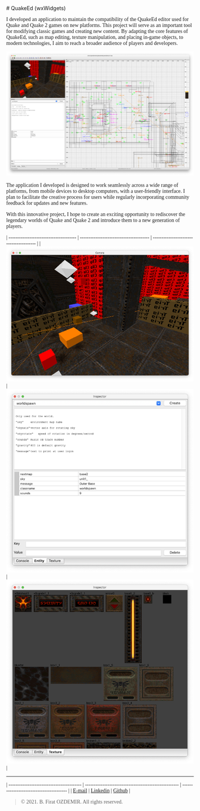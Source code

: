 <link rel="stylesheet" type="text/css" href="https://fonts.googleapis.com/css?family=Ubuntu:regular,bold&subset=Latin">
<style> * { font-family: Ubuntu, "times new roman", times, roman, serif; } </style>
# QuakeEd (wxWidgets)


I developed an application to maintain the compatibility of the QuakeEd editor used for Quake and Quake 2 games on new platforms. This project will serve as an important tool for modifying classic games and creating new content. By adapting the core features of QuakeEd, such as map editing, texture manipulation, and placing in-game objects, to modern technologies, I aim to reach a broader audience of players and developers.

![preview](./assets/quakeed-1.png)

The application I developed is designed to work seamlessly across a wide range of platforms, from mobile devices to desktop computers, with a user-friendly interface. I plan to facilitate the creative process for users while regularly incorporating community feedback for updates and new features.

With this innovative project, I hope to create an exciting opportunity to rediscover the legendary worlds of Quake and Quake 2 and introduce them to a new generation of players.

| --------------------------------------- | ---------------------------------------- | ---------------------------------------- |
| ![preview](./assets/quakeed-2.png)      | ![preview](./assets/quakeed-3.png)       | ![preview](./assets/quakeed-4.png)       |

---

| ------------------------------------------ | ------------------------------------------------------ | ----------------------------------------- |
| [E-mail](mailto:b.firat.ozdemir@gmail.com) | [Linkedin](https://www.linkedin.com/in/bfiratozdemir/) | [Github](https://github.com/JackCampbell) |


> © 2021. B. Firat OZDEMIR. All rights reserved.
